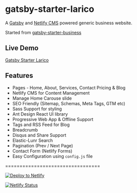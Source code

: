 # gatsby-starter-larico

A [Gatsby](https://www.gatsbyjs.org/) and [Netlify CMS](https://www.netlifycms.org) powered generic business website.

Started from [gatsby-starter-business](https://github.com/v4iv/gatsby-starter-business)

## Live Demo

[Gatsby Starter Larico](https://gatsby-starter.larico.net/)

## Features

- Pages - Home, About, Services, Contact Pricing & Blog
- Netlify CMS for Content Management
- Manage Home Carouse slide
- SEO Friendly (Sitemap, Schemas, Meta Tags, GTM etc)
- Sass Support for styling
- Ant Design React UI library
- Progressive Web App & Offline Support
- Tags and RSS Feed for Blog
- Breadcrumb
- Disqus and Share Support
- Elastic-Lunr Search
- Pagination (Prev / Next Page)
- Contact Form (Netlify Forms)
- Easy Configuration using `config.js` file

=================================

<a href="https://app.netlify.com/start/deploy?repository=https://github.com/netlarico/gatsby-starter-larico&amp;stack=cms"><img src="https://www.netlify.com/img/deploy/button.svg" alt="Deploy to Netlify"></a>

[![Netlify Status](https://api.netlify.com/api/v1/badges/01ed53d9-fe56-446f-946c-b67aacc7cce6/deploy-status)](https://gatsby-starter.larico.net/)
